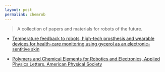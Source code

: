 ```yaml
---
layout: post
permalink: chemrob
---
```

<?php include_once("analyticstracking.php") ?>

> A collection of papers and materials for robots of the future.

+ [Temperature feedback to robots, high-tech prosthesis and wearable devices for health-care monitoring using gycerol as an electronic-sentitive skin](https://aip.scitation.org/doi/full/10.1063/1.5121710)

+ [Polymers and Chemical Elements for Robotics and Electronics, Applied Physics Letters, American Physical Society](https://aip.scitation.org/topic/aipthesaurusv2.0/p2736p5231?SeriesKey=apl)

